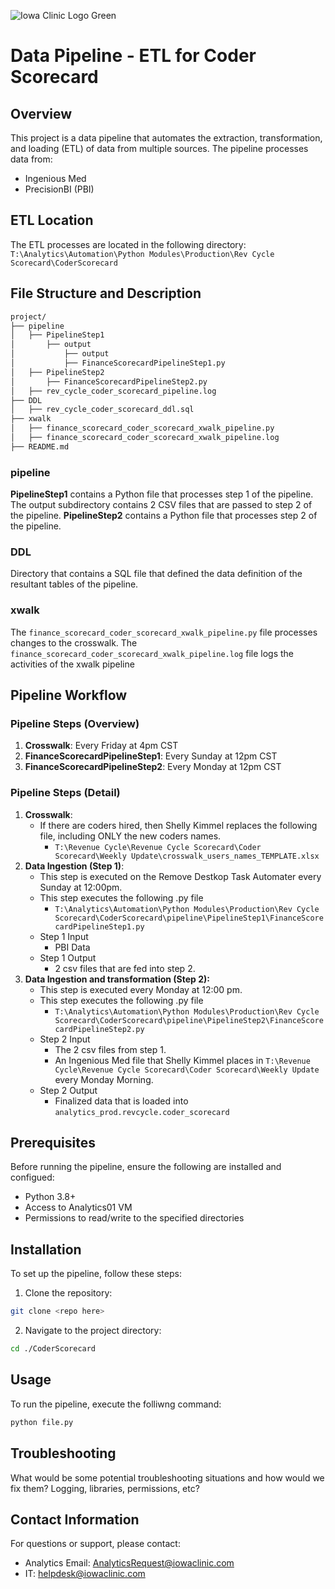 ![Iowa Clinic Logo Green](https://github.com/user-attachments/assets/66fb2886-0a66-41a8-abb3-a1d08296c19f)

# Data Pipeline - ETL for Coder Scorecard

## Overview
This project is a data pipeline that automates the extraction, transformation, and loading (ETL) of data from multiple sources. The pipeline processes data from:
- Ingenious Med
- PrecisionBI (PBI)

## ETL Location
The ETL processes are located in the following directory:
`T:\Analytics\Automation\Python Modules\Production\Rev Cycle Scorecard\CoderScorecard`

## File Structure and Description
```bash
project/
├── pipeline
│   ├── PipelineStep1
│       ├── output
│           ├── output
│           ├── FinanceScorecardPipelineStep1.py
│   ├── PipelineStep2
│       ├── FinanceScorecardPipelineStep2.py
│   ├── rev_cycle_coder_scorecard_pipeline.log
├── DDL
│   ├── rev_cycle_coder_scorecard_ddl.sql
├── xwalk
│   ├── finance_scorecard_coder_scorecard_xwalk_pipeline.py
│   ├── finance_scorecard_coder_scorecard_xwalk_pipeline.log
├── README.md
```

### pipeline
**PipelineStep1** contains a Python file that processes step 1 of the pipeline. The output subdirectory contains 2 CSV files that are passed to step 2 of the pipeline. **PipelineStep2** contains a Python file that processes step 2 of the pipeline.

### DDL
Directory that contains a SQL file that defined the data definition of the resultant tables of the pipeline.

### xwalk
The `finance_scorecard_coder_scorecard_xwalk_pipeline.py` file processes changes to the crosswalk. The `finance_scorecard_coder_scorecard_xwalk_pipeline.log` file logs the activities of the xwalk pipeline

## Pipeline Workflow

### Pipeline Steps (Overview)
1. **Crosswalk**: Every Friday at 4pm CST
2. **FinanceScorecardPipelineStep1**: Every Sunday at 12pm CST
3. **FinanceScorecardPipelineStep2**: Every Monday at 12pm CST

### Pipeline Steps (Detail)
1. **Crosswalk**:
     - If there are coders hired, then Shelly Kimmel replaces the following file, including ONLY the new coders names.
		- `T:\Revenue Cycle\Revenue Cycle Scorecard\Coder Scorecard\Weekly Update\crosswalk_users_names_TEMPLATE.xlsx`
2. **Data Ingestion (Step 1)**:
    - This step is executed on the Remove Destkop Task Automater every Sunday at 12:00pm.
    - This step executes the following .py file
		- `T:\Analytics\Automation\Python Modules\Production\Rev Cycle Scorecard\CoderScorecard\pipeline\PipelineStep1\FinanceScorecardPipelineStep1.py`
	- Step 1 Input
		- PBI Data
	- Step 1 Output
		- 2 csv files that are fed into step 2.
3. **Data Ingestion and transformation (Step 2):**
	- This step is executed every Monday at 12:00 pm. 
	- This step executes the following .py file
		- `T:\Analytics\Automation\Python Modules\Production\Rev Cycle Scorecard\CoderScorecard\pipeline\PipelineStep2\FinanceScorecardPipelineStep2.py`
	- Step 2 Input
		- The 2 csv files from step 1.
		- An Ingenious Med file that Shelly Kimmel places in `T:\Revenue Cycle\Revenue Cycle Scorecard\Coder Scorecard\Weekly Update` every Monday Morning. 
	- Step 2 Output
		- Finalized data that is loaded into `analytics_prod.revcycle.coder_scorecard`
  
## Prerequisites
Before running the pipeline, ensure the following are installed and configued:
- Python 3.8+
- Access to Analytics01 VM
- Permissions to read/write to the specified directories

## Installation
To set up the pipeline, follow these steps:
1. Clone the repository:
```bash
git clone <repo here>
```
2. Navigate to the project directory:
```bash
cd ./CoderScorecard
```

## Usage
To run the pipeline, execute the folliwng command:
```bash
python file.py
```

## Troubleshooting
What would be some potential troubleshooting situations and how would we fix them? Logging, libraries, permissions, etc?

## Contact Information
For questions or support, please contact:
- Analytics Email: AnalyticsRequest@iowaclinic.com
- IT: helpdesk@iowaclinic.com
